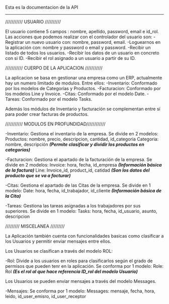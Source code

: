 Esta es la documentacion de la API
*********************************************************

/////////// USUARIO //////////

El usuario contiene 5 campos : nombre, apellido, password, email e id_rol.
Las acciones que podemos realizar con el controlador del usuario son:
-Registrar un nuevo usuario con: nombre, password, email.
-Loguearnos en la aplicación con: nombre y password o email y password.
-Recibir un listado de todos los usuarios.
-Recibir los datos de un usuario en concreto con si ID.
-Recibir el rol asignado a un usuario a partir de su ID.


/////////// CUERPO DE LA APLICACION ///////////

La aplicacion se basa en gestionar una empresa como un ERP, actualmente hay un numero limitado de modulos.
Entre ellos:
-Inventario: Conformado por los modelos de Categorias y Productos.
-Facturacion: Conformado por los modelos Line y Invoice.
-Citas: Conformado por el modelo Date.
-Tareas: Conformado por el modelo Tasks.

Además los módulos de Inventario y facturacíón se complementan entre sí para poder crear facturas de productos.

/////////// MODULOS EN PROFUNDIDAD////////////

-Inventario:
    Gestiona el inventario de la empresa.
    Se divide en 2 modelos:
         Productos: nombre, precio, descripcion, cantidad, id_categoria
         Categoria: nombre, descripción ***(Permite clasificar y dividir los productos en categorias)***

-Facturacion:
    Gestiona el apartado de la facturación de la empresa.
    Se divide en 2 modelos:
         Invoice: hora, fecha, id_empresa ***(Información básica de la factura)***
         Line: Invoice_id, product_id, catidad ***(Son los datos del producto que se va a facturar)***

-Citas:
    Gestiona el apartado de las Citas de la empresa.
    Se divide en 1 modelo:
         Date: hora, fecha, id_trabajador, id_cliente ***(Información básica de la Cita)***

-Tareas:
    Gestiona las tareas asignadas a los trabajadores por sus superiores.
    Se divide en 1 modelo:
         Tasks: hora, fecha, id_usuario, asunto, descripcion 

///////// MISCELANEA /////////

La Aplicación también cuenta con funcionalidades basicas como clasificar a los Usuarios y permitir enviar mensajes entre ellos.

Los Usuarios se clasifican a través del modelo ROL:

-Rol:
    Divide a los usuarios en roles para clasificarlos según el grado de permisos que pueden tenr en la aplicación.
    Se conforma por 1 modelo:
         Role: Rol ***(Es el rol al que hace referencia ID_rol del modelo Usuario)***

Los Usuarios se pueden enviar mensajes a través del modelo Messages.

-Mensajes:
    Se conforma por 1 modelo:
         Messages: mensaje, fecha, hora, leido, id_user_emisro, id_user_receptor
         
         

